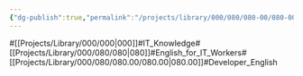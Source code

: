 ```yaml
---
{"dg-publish":true,"permalink":"/projects/library/000/080/080-00/080-00/","noteIcon":"0","created":"2024-02-23T18:11:28.870+09:00","updated":"2024-02-26T21:36:39.675+09:00"}
---
```


#[[Projects/Library/000/000\|000]]#IT_Knowledge#[[Projects/Library/000/080/080\|080]]#English_for_IT_Workers#[[Projects/Library/000/080/080.00/080.00\|080.00]]#Developer_English





